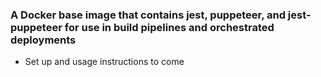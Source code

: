 ### A Docker base image that contains jest, puppeteer, and jest-puppeteer for use in build pipelines and orchestrated deployments 

* Set up and usage instructions to come 